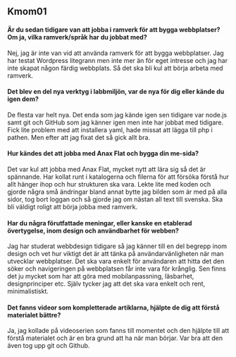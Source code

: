 ## Kmom01
<!--===============================-->

#### Är du sedan tidigare van att jobba i ramverk för att bygga webbplatser? Om ja, vilka ramverk/språk har du jobbat med?

Nej, jag är inte van vid att använda ramverk för att bygga webbplatser. Jag har testat Wordpress litegrann men inte mer än för eget intresse och jag har inte skapat någon färdig webbplats. Så det ska bli kul att börja arbeta med ramverk.

#### Det blev en del nya verktyg i labbmiljön, var de nya för dig eller kände du igen dem?

De flesta var helt nya. Det enda som jag kände igen sen tidigare var node.js samt git och GitHub som jag känner igen men inte har jobbat med tidigare. Fick lite problem med att installera yaml, hade missat att lägga till php i pathen. Men efter att jag fixat det så gick allt bra.  

#### Hur kändes det att jobba med Anax Flat och bygga din me-sida?

Det var kul att jobba med Anax Flat, mycket nytt att lära sig så det är spännande. Har kollat runt i katalogerna och filerna för att försöka förstå hur allt hänger ihop och hur strukturen ska vara. Lekte lite med koden och gjorde några små ändringar bland annat bytte jag bilden som är med på alla sidor, tog bort loggan och så gjorde jag om nästan all text till svenska. Ska bli väldigt roligt att börja jobba med ramverk.

#### Har du några förutfattade meningar, eller kanske en etablerad övertygelse, inom design och användbarhet för webben?

Jag har studerat webbdesign tidigare så jag känner till en del begrepp inom design och vet hur viktigt det är att tänka på användarvänligheten när man utvecklar webbplatser. Det ska vara enkelt för användaren att hitta det den söker och navigeringen på webbplatsen får inte vara för krånglig. Sen finns det ju mycket som har att göra med mobilanpassning, läsbarhet, designprinciper etc. Själv tycker jag att det ska vara enkelt och rent, minimalistiskt.

#### Det fanns videor som kompletterade artiklarna, hjälpte de dig att förstå materialet bättre?

Ja, jag kollade på videoserien som fanns till momentet och den hjälpte till att förstå materialet och är en bra grund att ha när man börjar. Var bra att den även tog upp git och Github.